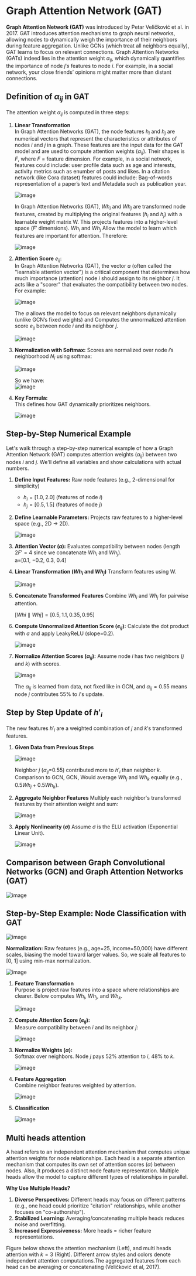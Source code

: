 # Graph Attention Network (GAT) 
**Graph Attention Network (GAT)** was introduced by Petar Veličković et al. in 2017. GAT introduces attention mechanisms to graph neural networks, allowing nodes to dynamically weigh the importance of their neighbors during feature aggregation. Unlike GCNs (which treat all neighbors equally), GAT learns to focus on relevant connections. Graph Attention Networks (GATs) indeed lies in the attention weight $α_{ij}$, which dynamically quantifies the importance of node $j's$ features to node $i$. For example, in a social network, your close friends’ opinions might matter more than distant connections.

## Definition of $α_{ij}$ in GAT
The attention weight $α_{ij}$ is computed in three steps:  
1. **Linear Transformation**  
   In Graph Attention Networks (GAT), the node features $h_i$ and $h_j$ are numerical vectors that represent the characteristics or attributes of nodes $i$ and $j$ in a graph. These features are the input data for the GAT model and are used to compute attention weights ($α_{ij}$). Their shapes is $F$, where $F$ = feature dimension. For example, in a social network, features could include: user profile data such as age and interests, activity metrics such as enumber of posts and likes.  In a citation network (like Cora dataset) features could include: Bag-of-words representation of a paper’s text and Metadata such as publication year.

   ![image](https://github.com/user-attachments/assets/08199dc5-6388-4834-8372-5efdd83c8c93)

   In Graph Attention Networks (GAT), $Wh_i$ and $Wh_j$ are transformed node features, created by multiplying the original features ($h_i$ and $h_j$) with a learnable weight matrix W. This projects features into a higher-level space ($F′$ dimensions).  $Wh_i$ and $Wh_j$ Allow the model to learn which features are important for attention. Therefore:

   ![image](https://github.com/user-attachments/assets/0b658328-85c5-490c-9610-6922ca18dbc2)

2.  **Attention Score** $e_{ij}$:  
   In Graph Attention Networks (GAT), the vector $a$ (often called the "learnable attention vector") is a critical component that determines how much importance (attention) node $i$ should assign to its neighbor $j$. It acts like a "scorer" that evaluates the compatibility between two nodes. For example:  

    ![image](https://github.com/user-attachments/assets/dc172806-879e-4bbc-b2ec-b64ee20476a4)  

    The $a$ allows the model to focus on relevant neighbors dynamically (unlike GCN’s fixed weights) and Computes the unnormalized attention score $e_{ij}$ between node $i$ and its neighbor $j$.

    ![image](https://github.com/user-attachments/assets/4968fcd2-994f-4811-9d8c-53b7369b3754)

4. **Normalization with Softmax:**
   Scores are normalized over node $i$’s neighborhood $N_i$ using softmax:

      ![image](https://github.com/user-attachments/assets/34a84016-4d17-4593-bdba-427ce4fe4fb4)

    So we have:  
    ![image](https://github.com/user-attachments/assets/d39d7726-517f-47ac-8d0a-efcbfd2a6ff7)


5. **Key Formula:**  
   This defines how GAT dynamically prioritizes neighbors.

   ![image](https://github.com/user-attachments/assets/389b2be5-76ad-4fb8-ba42-e8631b07ac87)


## Step-by-Step Numerical Example  
Let's walk through a step-by-step numerical example of how a Graph Attention Network (GAT) computes attention weights ($α_{ij}$) between two nodes $i$ and $j$. We'll define all variables and show calculations with actual numbers.  
1. **Define Input Features:** Raw node features (e.g., 2-dimensional for simplicity)
   * $h_i=[1.0,2.0]$ (features of node $i$)
   * $h_j=[0.5,1.5]$ (features of node $j$)
   
2. **Define Learnable Parameters:** Projects raw features to a higher-level space (e.g., 2D → 2D).
   
   ![image](https://github.com/user-attachments/assets/6036d805-a1ce-4d46-9519-36e20a4eda13)

3. **Attention Vector ($a$):** Evaluates compatibility between nodes (length $2F′=4$ since we concatenate $Wh_i$ and $Wh_j$).  
   a=[0.1, −0.2, 0.3, 0.4]
   
4. **Linear Transformation ($Wh_i$ and $Wh_j$)** Transform features using W.
   
   ![image](https://github.com/user-attachments/assets/ffd77f38-2b28-475e-950f-6dfcad1b06ba)  

5. **Concatenate Transformed Features** Combine $Wh_i$ and $Wh_j$ for pairwise attention.
   
   $[Wh i∥Whj]=[0.5,1.1,0.35,0.95]$
   
6. **Compute Unnormalized Attention Score ($e_{ij}$):** Calculate the dot product with $a$ and apply LeakyReLU (slope=0.2).  

   ![image](https://github.com/user-attachments/assets/d7641b4a-cc84-4465-8747-bb314f7529bb)

7. **Normalize Attention Scores ($α_{ij}$):** Assume node $i$ has two neighbors ($j$ and $k$) with scores.

   ![image](https://github.com/user-attachments/assets/bbe59bd0-bcf9-4299-86b7-e0e56db38b2d)

   The $α_{ij}$ is learned from data, not fixed like in GCN, and $α_{ij}=0.55$ means node $j$ contributes 55% to $i$'s update. 

## Step by Step Update of $h'_i$
The new features $h'_i$ are a weighted combination of $j$ and $k'$s transformed features.  

1. **Given Data from Previous Steps** 
   
   ![image](https://github.com/user-attachments/assets/657b501c-cb04-49d0-8f6a-488913bf7b50)

   Neighbor $j$ ($α_{ij}$=0.55) contributed more to $h'_i$ than neighbor $k$. Comparison to GCN, GCN, Would average $Wh_j$ and $Wh_k$ equally (e.g., $0.5Wh_j + 0.5Wh_k$).

2. **Aggregate Neighbor Features** Multiply each neighbor's transformed features by their attention weight and sum:
   
   ![image](https://github.com/user-attachments/assets/d923232e-3350-40ec-be88-8ae0cfdb7d8c)

3. **Apply Nonlinearity ($σ$)** Assume $σ$ is the ELU activation (Exponential Linear Unit).

   ![image](https://github.com/user-attachments/assets/1ef260b6-1ce4-48c2-945f-8ff17d8e9b60)

## Comparison between Graph Convolutional Networks (GCN) and Graph Attention Networks (GAT)
![image](https://github.com/user-attachments/assets/4ce89a95-e2f2-4d5d-81c9-041f58c169a9)

## Step-by-Step Example: Node Classification with GAT

![image](https://github.com/user-attachments/assets/a955167a-e123-48e2-8243-b5f467d9a42b)


**Normalization:** Raw features (e.g., age=25, income=50,000) have different scales, biasing the model toward larger values. So, we scale all features to [0, 1] using min-max normalization.

   ![image](https://github.com/user-attachments/assets/13e0ba45-962c-4ad2-a9b2-82a2fdcd0dc2)

1. **Feature Transformation**  
   Purpose is project raw features into a space where relationships are clearer. Below computes $Wh_i$, $Wh_j$, and $Wh_k$.
   
   ![image](https://github.com/user-attachments/assets/d9ff09e1-16de-41b6-8206-54cb4d1f4708)

3. **Compute Attention Score ($e_{ij}$):**  
   Measure compatibility between $i$ and its neighbor $j$:
   
   ![image](https://github.com/user-attachments/assets/731dc5e6-d8b0-444b-b203-12bdc2340664)
   
4. **Normalize Weights ($α$):**  
   Softmax over neighbors. Node $j$ pays 52% attention to $i$, 48% to $k$. 
   
   ![image](https://github.com/user-attachments/assets/30b1addc-caee-4b7a-b32f-450553147e66)

5. **Feature Aggregation**  
   Combine neighbor features weighted by attention.
   
   ![image](https://github.com/user-attachments/assets/980f2c6f-bc13-4d5c-8879-550885fb5453)

6. **Classification**
   
   ![image](https://github.com/user-attachments/assets/fee986f4-39ec-40b3-a5b1-c2e87f73af58)

## Multi heads attention
A head refers to an independent attention mechanism that computes unique attention weights for node relationships. Each head is a separate attention mechanism that computes its own set of attention scores ($α$) between nodes. Also, it produces a distinct node feature representation. Multiple heads allow the model to capture different types of relationships in parallel.  

**Why Use Multiple Heads?** 
1. **Diverse Perspectives:** Different heads may focus on different patterns (e.g., one head could prioritize "citation" relationships, while another focuses on "co-authorship").
2. **Stabilized Learning:** Averaging/concatenating multiple heads reduces noise and overfitting.
3. **Increased Expressiveness:** More heads = richer feature representations.

Figure below shows the attention mechanism (Left), and multi heads attention with $k=3$ (Right). Different arrow styles and colors denote independent attention computations.The aggregated features from each head can be averaging or concatenating (Veličković et al, 2017).   




